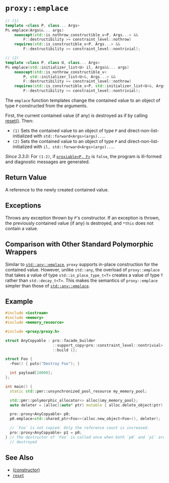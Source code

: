 # `proxy::emplace`

```cpp
// (1)
template <class P, class... Args>
P& emplace(Args&&... args)
    noexcept(std::is_nothrow_constructible_v<P, Args...> &&
        F::destructibility >= constraint_level::nothrow)
    requires(std::is_constructible_v<P, Args...> &&
        F::destructibility >= constraint_level::nontrivial);

// (2)
template <class P, class U, class... Args>
P& emplace(std::initializer_list<U> il, Args&&... args)
    noexcept(std::is_nothrow_constructible_v<
        P, std::initializer_list<U>&, Args...> &&
        F::destructibility >= constraint_level::nothrow)
    requires(std::is_constructible_v<P, std::initializer_list<U>&, Args...> &&
        F::destructibility >= constraint_level::nontrivial);
```

The `emplace` function templates change the contained value to an object of type `P` constructed from the arguments.

First, the current contained value (if any) is destroyed as if by calling [reset()](reset.md). Then:

- `(1)` Sets the contained value to an object of type `P` and direct-non-list-initialized with `std::forward<Args>(args)...`.
- `(2)` Sets the contained value to an object of type `P` and direct-non-list-initialized with `il, std::forward<Args>(args)...`.

*Since 3.3.0*: For `(1-2)`, if [`proxiable<P, F>`](../proxiable.md) is `false`, the program is ill-formed and diagnostic messages are generated.

## Return Value

A reference to the newly created contained value.

## Exceptions

Throws any exception thrown by `P`'s constructor. If an exception is thrown, the previously contained value (if any) is destroyed, and `*this` does not contain a value.

## Comparison with Other Standard Polymorphic Wrappers

Similar to [`std::any::emplace`](https://en.cppreference.com/w/cpp/utility/any/emplace), `proxy` supports in-place construction for the contained value. However, unlike `std::any`, the overload of `proxy::emplace` that takes a value of type `std::in_place_type_t<T>` creates a value of type `T` rather than `std::decay_t<T>`. This makes the semantics of `proxy::emplace` simpler than those of [`std::any::emplace`](https://en.cppreference.com/w/cpp/utility/any/emplace).

## Example

```cpp
#include <iostream>
#include <memory>
#include <memory_resource>

#include <proxy/proxy.h>

struct AnyCopyable : pro::facade_builder                               //
                     ::support_copy<pro::constraint_level::nontrivial> //
                     ::build {};

struct Foo {
  ~Foo() { puts("Destroy Foo"); }

  int payload[10000];
};

int main() {
  static std::pmr::unsynchronized_pool_resource my_memory_pool;

  std::pmr::polymorphic_allocator<> alloc{&my_memory_pool};
  auto deleter = [alloc](auto* ptr) mutable { alloc.delete_object(ptr); };

  pro::proxy<AnyCopyable> p0;
  p0.emplace<std::shared_ptr<Foo>>(alloc.new_object<Foo>(), deleter);

  // `Foo` is not copied. Only the reference count is increased.
  pro::proxy<AnyCopyable> p1 = p0;
} // The destructor of `Foo` is called once when both `p0` and `p1` are
  // destroyed
```

## See Also

- [(constructor)](constructor.md)
- [`reset`](reset.md)
